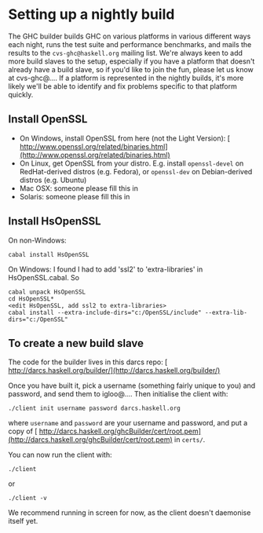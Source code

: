 # Setting up a nightly build


The GHC builder builds GHC on various platforms in various different ways each night, runs the test suite and performance benchmarks, and mails the results to the `cvs-ghc@haskell.org` mailing list.  We're always keen to add more build slaves to the setup, especially if you have a platform that doesn't already have a build slave, so if you'd like to join the fun, please let us know at cvs-ghc@….  If a platform is represented in the nightly builds, it's more likely we'll be able to identify and fix problems specific to that platform quickly.

## Install OpenSSL

- On Windows, install OpenSSL from here (not the Light Version): [ http://www.openssl.org/related/binaries.html](http://www.openssl.org/related/binaries.html)
- On Linux, get OpenSSL from your distro.  E.g. install `openssl-devel` on RedHat-derived distros (e.g. Fedora), or `openssl-dev` on Debian-derived distros (e.g. Ubuntu)
- Mac OSX: someone please fill this in
- Solaris: someone please fill this in

## Install HsOpenSSL


On non-Windows:

```wiki
cabal install HsOpenSSL
```


On Windows: I found I had to add 'ssl2' to 'extra-libraries' in HsOpenSSL.cabal.  So

```wiki
cabal unpack HsOpenSSL
cd HsOpenSSL*
<edit HsOpenSSL, add ssl2 to extra-libraries>
cabal install --extra-include-dirs="c:/OpenSSL/include" --extra-lib-dirs="c:/OpenSSL"
```

## To create a new build slave


The code for the builder lives in this darcs repo: [ http://darcs.haskell.org/builder/](http://darcs.haskell.org/builder/)


Once you have built it, pick a username (something fairly unique to you) and password, and send them to igloo@…. Then initialise the client with:

```wiki
./client init username password darcs.haskell.org
```


where `username` and `password` are your username and password, and put a copy of [ http://darcs.haskell.org/ghcBuilder/cert/root.pem](http://darcs.haskell.org/ghcBuilder/cert/root.pem) in `certs/`.


You can now run the client with:

```wiki
./client
```


or

```wiki
./client -v
```


We recommend running in screen for now, as the client doesn't daemonise itself yet.
